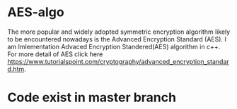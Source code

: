# AES-algo
 
 The more popular and widely adopted symmetric encryption algorithm likely to be encountered nowadays is the Advanced Encryption Standard (AES).
 I am Imlementation Advaced Encryption Standered(AES) algorithm in c++. 
  For more detail of AES click here https://www.tutorialspoint.com/cryptography/advanced_encryption_standard.htm.
  
 # Code exist in master branch
